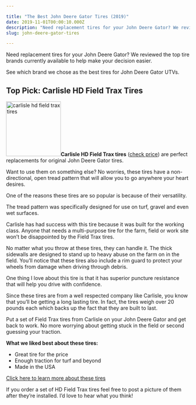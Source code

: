 ```yaml
---

title: "The Best John Deere Gator Tires (2019)"
date: 2019-11-01T00:00:10.000Z
description: "Need replacement tires for your John Deere Gator? We reviewed the top tire brands currently available to help make your decision easier."
slug: john-deere-gator-tires

---
```


Need replacement tires for your John Deere Gator? We reviewed the top tire brands currently available to help make your decision easier.

See which brand we chose as the best tires for John Deere Gator UTVs.
<h2>Top Pick: Carlisle HD Field Trax Tires</h2>
<img src="http://www.hcdmag.com/wp-content/uploads/carlisle_hd_field_trax_tires-150x150.jpg" alt="carlisle hd field trax tires" width="150" height="150" class="alignleft size-thumbnail wp-image-5891"><strong>Carlisle HD Field Trax tires</strong> (<a href="http://amzn.com/B005O5PYTS?tag=hcdmag-20" target="_blank" rel="nofollow noopener noreferrer">check price</a>) are perfect replacements for original John Deere Gator tires.

Want to use them on something else? No worries, these tires have a non-directional, open tread pattern that will allow you to go anywhere your heart desires.

One of the reasons these tires are so popular is because of their versatility.

The tread pattern was specifically designed for use on turf, gravel and even wet surfaces.

Carlisle has had success with this tire because it was built for the working class. Anyone that needs a multi-purpose tire for the farm, field or work site won’t be disappointed by the Field Trax tires.

No matter what you throw at these tires, they can handle it. The thick sidewalls are designed to stand up to heavy abuse on the farm on in the field. You’ll notice that these tires also include a rim guard to protect your wheels from damage when driving through debris.

One thing I love about this tire is that it has superior puncture resistance that will help you drive with confidence.

Since these tires are from a well respected company like Carlisle, you know that you’ll be getting a long lasting tire. In fact, the tires weigh over 20 pounds each which backs up the fact that they are built to last.

Put a set of Field Trax tires from Carlisle on your John Deere Gator and get back to work. No more worrying about getting stuck in the field or second guessing your traction.

<strong>What we liked best about these tires:</strong>
<ul>
 	<li>Great tire for the price</li>
 	<li>Enough traction for turf and beyond</li>
 	<li>Made in the USA</li>
</ul>
<a href="http://amzn.com/B005O5PYTS?tag=hcdmag-20" target="_blank" rel="nofollow noopener noreferrer">Click here to learn more about these tires</a>

If you order a set of HD Field Trax tires feel free to post a picture of them after they’re installed. I’d love to hear what you think!